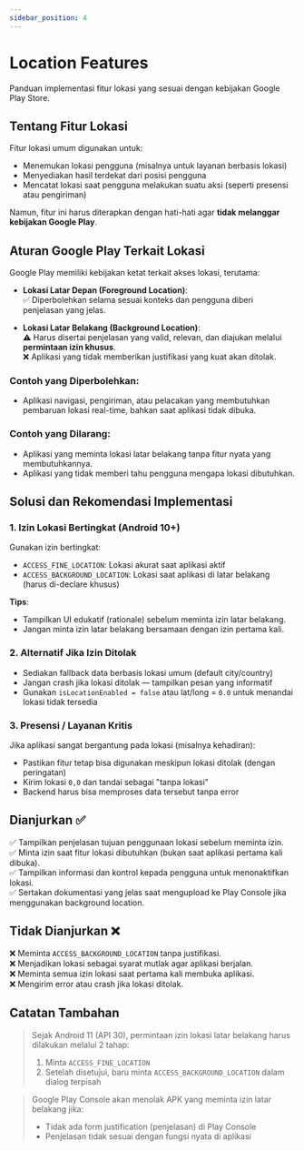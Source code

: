 ```yaml
---
sidebar_position: 4
---
```


# Location Features

Panduan implementasi fitur lokasi yang sesuai dengan kebijakan Google Play Store.

## Tentang Fitur Lokasi

Fitur lokasi umum digunakan untuk:

- Menemukan lokasi pengguna (misalnya untuk layanan berbasis lokasi)
- Menyediakan hasil terdekat dari posisi pengguna
- Mencatat lokasi saat pengguna melakukan suatu aksi (seperti presensi atau pengiriman)

Namun, fitur ini harus diterapkan dengan hati-hati agar **tidak melanggar kebijakan Google Play**.

## Aturan Google Play Terkait Lokasi

Google Play memiliki kebijakan ketat terkait akses lokasi, terutama:

- **Lokasi Latar Depan (Foreground Location)**:  
  ✅ Diperbolehkan selama sesuai konteks dan pengguna diberi penjelasan yang jelas.

- **Lokasi Latar Belakang (Background Location)**:  
  ⚠️ Harus disertai penjelasan yang valid, relevan, dan diajukan melalui **permintaan izin khusus**.  
  ❌ Aplikasi yang tidak memberikan justifikasi yang kuat akan ditolak.

### Contoh yang Diperbolehkan:

- Aplikasi navigasi, pengiriman, atau pelacakan yang membutuhkan pembaruan lokasi real-time, bahkan saat aplikasi tidak dibuka.

### Contoh yang Dilarang:

- Aplikasi yang meminta lokasi latar belakang tanpa fitur nyata yang membutuhkannya.
- Aplikasi yang tidak memberi tahu pengguna mengapa lokasi dibutuhkan.

## Solusi dan Rekomendasi Implementasi

### 1. Izin Lokasi Bertingkat (Android 10+)

Gunakan izin bertingkat:

- `ACCESS_FINE_LOCATION`: Lokasi akurat saat aplikasi aktif
- `ACCESS_BACKGROUND_LOCATION`: Lokasi saat aplikasi di latar belakang (harus di-declare khusus)

**Tips**:
- Tampilkan UI edukatif (rationale) sebelum meminta izin latar belakang.
- Jangan minta izin latar belakang bersamaan dengan izin pertama kali.

### 2. Alternatif Jika Izin Ditolak

- Sediakan fallback data berbasis lokasi umum (default city/country)
- Jangan crash jika lokasi ditolak — tampilkan pesan yang informatif
- Gunakan `isLocationEnabled = false` atau lat/long = `0.0` untuk menandai lokasi tidak tersedia

### 3. Presensi / Layanan Kritis

Jika aplikasi sangat bergantung pada lokasi (misalnya kehadiran):

- Pastikan fitur tetap bisa digunakan meskipun lokasi ditolak (dengan peringatan)
- Kirim lokasi `0,0` dan tandai sebagai "tanpa lokasi"
- Backend harus bisa memproses data tersebut tanpa error

## Dianjurkan ✅

✅ Tampilkan penjelasan tujuan penggunaan lokasi sebelum meminta izin.  
✅ Minta izin saat fitur lokasi dibutuhkan (bukan saat aplikasi pertama kali dibuka).  
✅ Tampilkan informasi dan kontrol kepada pengguna untuk menonaktifkan lokasi.  
✅ Sertakan dokumentasi yang jelas saat mengupload ke Play Console jika menggunakan background location.  

## Tidak Dianjurkan ❌

❌ Meminta `ACCESS_BACKGROUND_LOCATION` tanpa justifikasi.  
❌ Menjadikan lokasi sebagai syarat mutlak agar aplikasi berjalan.  
❌ Meminta semua izin lokasi saat pertama kali membuka aplikasi.  
❌ Mengirim error atau crash jika lokasi ditolak.  

## Catatan Tambahan

> Sejak Android 11 (API 30), permintaan izin lokasi latar belakang harus dilakukan melalui 2 tahap:  
> 1. Minta `ACCESS_FINE_LOCATION`  
> 2. Setelah disetujui, baru minta `ACCESS_BACKGROUND_LOCATION` dalam dialog terpisah

> Google Play Console akan menolak APK yang meminta izin latar belakang jika:
> - Tidak ada form justification (penjelasan) di Play Console
> - Penjelasan tidak sesuai dengan fungsi nyata di aplikasi
